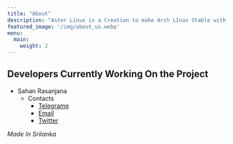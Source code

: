 ```yaml
---
title: "About" 
description: "Aster Linux is a Creation to make Arch LInux Stable with intertergration of AppImages but as of present I'm Working on It."
featured_image: '/img/about_us.webp'
menu:
  main:
    weight: 2
---
```


## Developers Currently Working On the Project 
  - Sahan Rasanjana
     - Contacts
       - [Telegrame](https://telegramme)
       - [Email](mailto:sahan.user@gmail.com)
       - [Twitter](https://twitter.com/sahan_user)

*Made In Srilanka*

